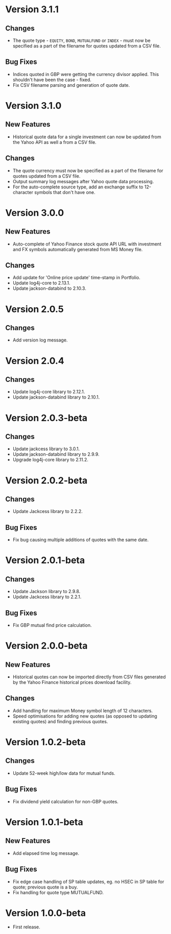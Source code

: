 # Version 3.1.1

## Changes
* The quote type - `EQUITY`, `BOND`, `MUTUALFUND` or `INDEX` - must now be specified as a part of the filename for quotes updated from a CSV file. 

## Bug Fixes
* Indices quoted in GBP were getting the currency divisor applied. This shouldn't have been the case - fixed. 
* Fix CSV filename parsing and generation of quote date.

# Version 3.1.0

## New Features
* Historical quote data for a single investment can now be updated from the Yahoo API as well a from a CSV file.

## Changes
* The quote currency must now be specified as a part of the filename for quotes updated from a CSV file.
* Output summary log messages after Yahoo quote data processing.
* For the auto-complete source type, add an exchange suffix to 12-character symbols that don't have one.

# Version 3.0.0

## New Features
* Auto-complete of Yahoo Finance stock quote API URL with investment and FX symbols automatically generated from MS Money file.

## Changes
* Add update for 'Online price update' time-stamp in Portfolio.
* Update log4j-core to 2.13.1.
* Update jackson-databind to 2.10.3.

# Version 2.0.5

## Changes
* Add version log message.

# Version 2.0.4

## Changes
* Update log4j-core library to 2.12.1.
* Update jackson-databind library to 2.10.1.

# Version 2.0.3-beta

## Changes
* Update jackcess library to 3.0.1.
* Update jackson-databind library to 2.9.9.
* Upgrade log4j-core library to 2.11.2. 

# Version 2.0.2-beta

## Changes
* Update Jackcess library to 2.2.2.

## Bug Fixes
* Fix bug causing multiple additions of quotes with the same date.

# Version 2.0.1-beta

## Changes
* Update Jackson library to 2.9.8.
* Update Jackcess library to 2.2.1.

## Bug Fixes
* Fix GBP mutual find price calculation.

# Version 2.0.0-beta

## New Features
* Historical quotes can now be imported directly from CSV files generated by the Yahoo Finance historical prices download facility.

## Changes
* Add handling for maximum Money symbol length of 12 characters.
* Speed optimisations for adding new quotes (as opposed to updating existing quotes) and finding previous quotes.

# Version 1.0.2-beta

## Changes
* Update 52-week high/low data for mutual funds.

## Bug Fixes
* Fix dividend yield calculation for non-GBP quotes.

# Version 1.0.1-beta

## New Features
* Add elapsed time log message.

## Bug Fixes
* Fix edge case handling of SP table updates, eg. no HSEC in SP table for quote; previous quote is a buy.
* Fix handling for quote type MUTUALFUND.

# Version 1.0.0-beta
* First release.